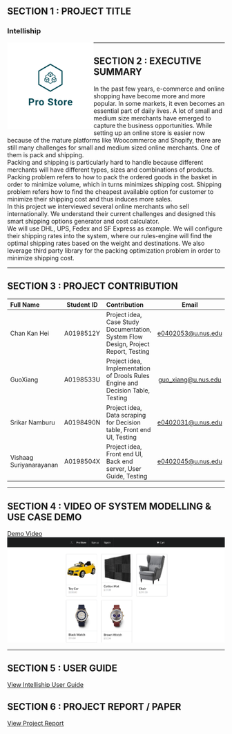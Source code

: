 ## SECTION 1 : PROJECT TITLE
### Intelliship

<p align="center"> <img src="Miscelleneous/logo_transparent.png" width="200" height="200"
     style="float: left; margin-right: 0px; " ></p>


---
## SECTION 2 : EXECUTIVE SUMMARY
In the past few years, e-commerce and online shopping have become more and more popular. In some markets, it even becomes an essential part of daily lives. A lot of small and medium size merchants have emerged to capture the business opportunities. While setting up an online store is easier now because of the mature platforms like Woocommerce and Shopify, there are still many challenges for small and medium sized online merchants. One of them is pack and shipping.<br>
Packing and shipping is particularly hard to handle because different merchants will have different types, sizes and combinations of products. Packing problem refers to how to pack the ordered goods in the basket in order to minimize volume, which in turns minimizes shipping cost. Shipping problem refers how to find the cheapest available option for customer to minimize their shipping cost and thus induces more sales.<br>
In this project we interviewed several online merchants who sell internationally. We understand their current challenges and designed this smart shipping options generator and cost calculator.<br>
We will use DHL, UPS, Fedex and SF Express as example. We will configure their shipping rates into the system, where our rules-engine will find the optimal shipping rates based on the weight and destinations. We also leverage third party library for the packing optimization problem in order to minimize shipping cost.

---
## SECTION 3 : PROJECT CONTRIBUTION

| Full Name | Student ID | Contribution | Email |
| :------------ |:---------------:|:------------ |:---------------:| 
| Chan Kan Hei | A0198512Y | Project idea, Case Study Documentation, System Flow Design, Project Report, Testing | e0402053@u.nus.edu |
| GuoXiang | A0198533U | Project idea, Implementation of Drools Rules Engine and Decision Table, Testing | guo_xiang@u.nus.edu |
| Srikar Namburu | A0198490N |Project idea, Data scraping for Decision table, Front end UI, Testing | e0402031@u.nus.edu |
| Vishaag Suriyanarayanan | A0198504X | Project idea, Front end UI, Back end server, User Guide, Testing | e0402045@u.nus.edu |


---
## SECTION 4 : VIDEO OF SYSTEM MODELLING & USE CASE DEMO
[Demo Video](https://youtu.be/DLyNaq7eSQc)
[![Demo Video](https://github.com/vishaag/intelliship/blob/master/Miscelleneous/Capture.PNG)](https://youtu.be/DLyNaq7eSQc)

---
## SECTION 5 : USER GUIDE

[View Intelliship User Guide](https://github.com/vishaag/intelliship/blob/master/User%20Guide/IntellishipUserGuide.pdf)

## SECTION 6 : PROJECT REPORT / PAPER

[View Project Report](https://github.com/vishaag/intelliship/blob/master/Project%20Report/Project%20Report.pdf)

 
